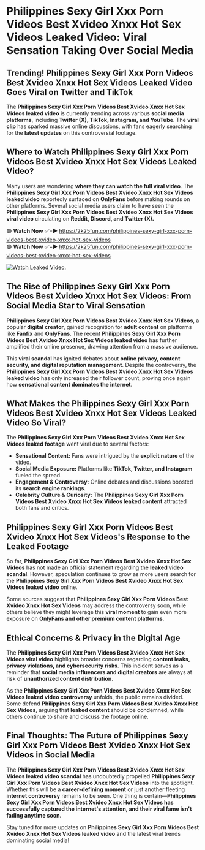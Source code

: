 # Philippines Sexy Girl Xxx Porn Videos Best Xvideo Xnxx Hot Sex Videos Leaked Video: Viral Sensation Taking Over Social Media

## **Trending! Philippines Sexy Girl Xxx Porn Videos Best Xvideo Xnxx Hot Sex Videos Leaked Video Goes Viral on Twitter and TikTok**
The **Philippines Sexy Girl Xxx Porn Videos Best Xvideo Xnxx Hot Sex Videos leaked video** is currently trending across various **social media platforms**, including **Twitter (X), TikTok, Instagram, and YouTube**. The **viral clip** has sparked massive online discussions, with fans eagerly searching for the **latest updates** on this controversial footage.

## **Where to Watch Philippines Sexy Girl Xxx Porn Videos Best Xvideo Xnxx Hot Sex Videos Leaked Video?**
Many users are wondering **where they can watch the full viral video**. The **Philippines Sexy Girl Xxx Porn Videos Best Xvideo Xnxx Hot Sex Videos leaked video** reportedly surfaced on **OnlyFans** before making rounds on other platforms. Several social media users claim to have seen the **Philippines Sexy Girl Xxx Porn Videos Best Xvideo Xnxx Hot Sex Videos viral video** circulating on **Reddit, Discord, and Twitter (X).**

🟢 **Watch Now** ✅=► https://2k25fun.com/philippines-sexy-girl-xxx-porn-videos-best-xvideo-xnxx-hot-sex-videos  
🟢 **Watch Now** ✅=► https://2k25fun.com/philippines-sexy-girl-xxx-porn-videos-best-xvideo-xnxx-hot-sex-videos  

[![Watch Leaked Video.](https://miro.medium.com/v2/resize:fit:828/format:webp/1*cilzJN44JGOrTw9NJCrNHA.gif "Watch Leaked Video")](https://2k25fun.com/philippines-sexy-girl-xxx-porn-videos-best-xvideo-xnxx-hot-sex-videos)

## **The Rise of Philippines Sexy Girl Xxx Porn Videos Best Xvideo Xnxx Hot Sex Videos: From Social Media Star to Viral Sensation**
**Philippines Sexy Girl Xxx Porn Videos Best Xvideo Xnxx Hot Sex Videos**, a popular **digital creator**, gained recognition for **adult content** on platforms like **Fanfix** and **OnlyFans**. The recent **Philippines Sexy Girl Xxx Porn Videos Best Xvideo Xnxx Hot Sex Videos leaked video** has further amplified their online presence, drawing attention from a massive audience.

This **viral scandal** has ignited debates about **online privacy, content security, and digital reputation management**. Despite the controversy, the **Philippines Sexy Girl Xxx Porn Videos Best Xvideo Xnxx Hot Sex Videos leaked video** has only increased their follower count, proving once again how **sensational content dominates the internet**.

## **What Makes the Philippines Sexy Girl Xxx Porn Videos Best Xvideo Xnxx Hot Sex Videos Leaked Video So Viral?**
The **Philippines Sexy Girl Xxx Porn Videos Best Xvideo Xnxx Hot Sex Videos leaked footage** went viral due to several factors:
- **Sensational Content:** Fans were intrigued by the **explicit nature** of the video.
- **Social Media Exposure:** Platforms like **TikTok, Twitter, and Instagram** fueled the spread.
- **Engagement & Controversy:** Online debates and discussions boosted its **search engine rankings**.
- **Celebrity Culture & Curiosity:** The **Philippines Sexy Girl Xxx Porn Videos Best Xvideo Xnxx Hot Sex Videos leaked content** attracted both fans and critics.

## **Philippines Sexy Girl Xxx Porn Videos Best Xvideo Xnxx Hot Sex Videos's Response to the Leaked Footage**
So far, **Philippines Sexy Girl Xxx Porn Videos Best Xvideo Xnxx Hot Sex Videos** has not made an official statement regarding the **leaked video scandal**. However, speculation continues to grow as more users search for the **Philippines Sexy Girl Xxx Porn Videos Best Xvideo Xnxx Hot Sex Videos leaked video** online.

Some sources suggest that **Philippines Sexy Girl Xxx Porn Videos Best Xvideo Xnxx Hot Sex Videos** may address the controversy soon, while others believe they might leverage this **viral moment** to gain even more exposure on **OnlyFans and other premium content platforms**.

## **Ethical Concerns & Privacy in the Digital Age**
The **Philippines Sexy Girl Xxx Porn Videos Best Xvideo Xnxx Hot Sex Videos viral video** highlights broader concerns regarding **content leaks, privacy violations, and cybersecurity risks**. This incident serves as a reminder that **social media influencers and digital creators** are always at risk of **unauthorized content distribution**.

As the **Philippines Sexy Girl Xxx Porn Videos Best Xvideo Xnxx Hot Sex Videos leaked video controversy** unfolds, the public remains divided. Some defend **Philippines Sexy Girl Xxx Porn Videos Best Xvideo Xnxx Hot Sex Videos**, arguing that **leaked content** should be condemned, while others continue to share and discuss the footage online.

## **Final Thoughts: The Future of Philippines Sexy Girl Xxx Porn Videos Best Xvideo Xnxx Hot Sex Videos in Social Media**
The **Philippines Sexy Girl Xxx Porn Videos Best Xvideo Xnxx Hot Sex Videos leaked video scandal** has undoubtedly propelled **Philippines Sexy Girl Xxx Porn Videos Best Xvideo Xnxx Hot Sex Videos** into the spotlight. Whether this will be a **career-defining moment** or just another fleeting **internet controversy** remains to be seen. One thing is certain—**Philippines Sexy Girl Xxx Porn Videos Best Xvideo Xnxx Hot Sex Videos has successfully captured the internet's attention, and their viral fame isn't fading anytime soon.**

Stay tuned for more updates on **Philippines Sexy Girl Xxx Porn Videos Best Xvideo Xnxx Hot Sex Videos leaked video** and the latest viral trends dominating social media!